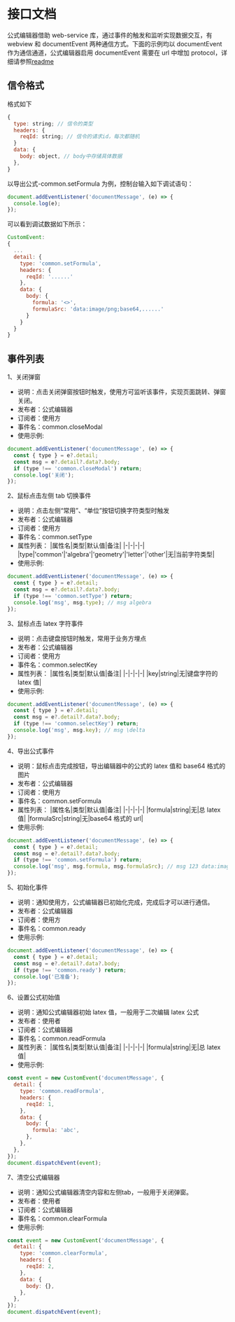 # 接口文档

公式编辑器借助 web-service 库，通过事件的触发和监听实现数据交互，有 webview 和 documentEvent 两种通信方式。下面的示例均以 documentEvent 作为通信通道，公式编辑器启用 documentEvent 需要在 url 中增加 protocol，详细请参照[readme](../../readme.md)

## 信令格式

格式如下

```js
{
  type: string; // 信令的类型
  headers: {
    reqId: string; // 信令的请求id，每次都随机
  }
  data: {
    body: object, // body中存储具体数据
  },
}
```

以导出公式-common.setFormula 为例，控制台输入如下调试语句：

```js
document.addEventListener('documentMessage', (e) => {
  console.log(e);
});
```

可以看到调试数据如下所示：

```js
CustomEvent:
{
  ...
  detail: {
    type: 'common.setFormula',
    headers: {
      reqId: '......'
    },
    data: {
      body: {
        formula: '<>',
        formulaSrc: 'data:image/png;base64,......'
      }
    }
  }
}
```

## 事件列表

1、关闭弹窗

- 说明：点击关闭弹窗按钮时触发，使用方可监听该事件，实现页面跳转、弹窗关闭。
- 发布者：公式编辑器
- 订阅者：使用方
- 事件名：common.closeModal
- 使用示例:

```js
document.addEventListener('documentMessage', (e) => {
  const { type } = e?.detail;
  const msg = e?.detail?.data?.body;
  if (type !== 'common.closeModal') return;
  console.log('关闭');
});
```

2、鼠标点击左侧 tab 切换事件

- 说明：点击左侧“常用”、“单位”按钮切换字符类型时触发
- 发布者：公式编辑器
- 订阅者：使用方
- 事件名：common.setType
- 属性列表：
  |属性名|类型|默认值|备注|
  |-|-|-|-|
  |type|'common'\|'algebra'\|'geometry'\|'letter'\|'other'|无|当前字符类型|
- 使用示例:

```js
document.addEventListener('documentMessage', (e) => {
  const { type } = e?.detail;
  const msg = e?.detail?.data?.body;
  if (type !== 'common.setType') return;
  console.log('msg', msg.type); // msg algebra
});
```

3、鼠标点击 latex 字符事件

- 说明：点击键盘按钮时触发，常用于业务方埋点
- 发布者：公式编辑器
- 订阅者：使用方
- 事件名：common.selectKey
- 属性列表：
  |属性名|类型|默认值|备注|
  |-|-|-|-|
  |key|string|无|键盘字符的 latex 值|
- 使用示例:

```js
document.addEventListener('documentMessage', (e) => {
  const { type } = e?.detail;
  const msg = e?.detail?.data?.body;
  if (type !== 'common.selectKey') return;
  console.log('msg', msg.key); // msg \delta
});
```

4、导出公式事件

- 说明：鼠标点击完成按钮，导出编辑器中的公式的 latex 值和 base64 格式的图片
- 发布者：公式编辑器
- 订阅者：使用方
- 事件名：common.setFormula
- 属性列表：
  |属性名|类型|默认值|备注|
  |-|-|-|-|
  |formula|string|无|总 latex 值|
  |formulaSrc|string|无|base64 格式的 url|
- 使用示例:

```js
document.addEventListener('documentMessage', (e) => {
  const { type } = e?.detail;
  const msg = e?.detail?.data?.body;
  if (type !== 'common.setFormula') return;
  console.log('msg', msg.formula, msg.formulaSrc); // msg 123 data:image/png;......
});
```

5、初始化事件

- 说明：通知使用方，公式编辑器已初始化完成，完成后才可以进行通信。
- 发布者：公式编辑器
- 订阅者：使用方
- 事件名：common.ready
- 使用示例:

```js
document.addEventListener('documentMessage', (e) => {
  const { type } = e?.detail;
  const msg = e?.detail?.data?.body;
  if (type !== 'common.ready') return;
  console.log('已准备');
});
```

6、设置公式初始值

- 说明：通知公式编辑器初始 latex 值，一般用于二次编辑 latex 公式
- 发布者：使用者
- 订阅者：公式编辑器
- 事件名：common.readFormula
- 属性列表：
  |属性名|类型|默认值|备注|
  |-|-|-|-|
  |formula|string|无|总 latex 值|
- 使用示例:

```js
const event = new CustomEvent('documentMessage', {
  detail: {
    type: 'common.readFormula',
    headers: {
      reqId: 1,
    },
    data: {
      body: {
        formula: 'abc',
      },
    },
  },
});
document.dispatchEvent(event);
```

7、清空公式编辑器

- 说明：通知公式编辑器清空内容和左侧tab，一般用于关闭弹窗。
- 发布者：使用者
- 订阅者：公式编辑器
- 事件名：common.clearFormula
- 使用示例:

```js
const event = new CustomEvent('documentMessage', {
  detail: {
    type: 'common.clearFormula',
    headers: {
      reqId: 2,
    },
    data: {
      body: {},
    },
  },
});
document.dispatchEvent(event);
```
